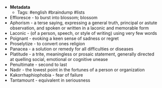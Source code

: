 - **Metadata**
    - Tags: #english #braindump #lists
- Effloresce - to burst into blossom; blossom
- Aphorism - a terse saying, expressing a general truth, principal or astute observation, and spoken or written in a laconic and memorable form
- Laconic - (of a person, speech, or style of writing) using very few words
- Poignant - evoking a keen sense of sadness or regret
- Proselytize - to convert ones religion 
- Panacea - a solution or remedy for all difficulties or diseases
- Platitude - a trite, meaningless or prosaic statement, generally directed at quelling social, emotional or cognitive unease
- Penultimate - second to last
- Nadir - the lowest point in the fortunes of a person or organization
- Kakorrhaphiophobia - fear of failure 
- Tantamount - equivalent in seriousness
